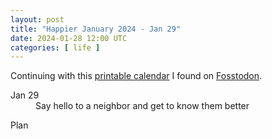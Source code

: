```yaml
---
layout: post
title: "Happier January 2024 - Jan 29"
date: 2024-01-28 12:00 UTC
categories: [ life ]
---
```


Continuing with this [printable calendar] I found on [Fosstodon].

  [printable calendar]: https://actionforhappiness.org/sites/default/files/calendar_download/pdf/Jan%202024.pdf
  [Fosstodon]: https://fosstodon.org

<dl>
  <dt>Jan 29</dt>
  <dd>Say hello to a neighbor and get to know them better</dd>
</dl>

<dl>
  <dt>Plan</dt>
  <dd></dd>
</dl>
